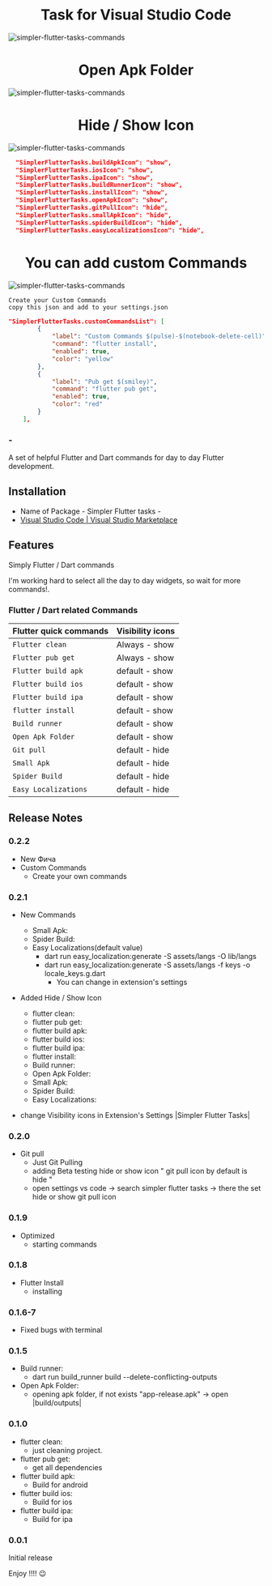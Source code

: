 <div align="center">
  <h1>Task for Visual Studio Code</h1>
</div>


![simpler-flutter-tasks-commands](images/simpler-flutter-tasks-commands_new.gif)

<div align="center">
  <h1>Open Apk Folder</h1>
</div>

![simpler-flutter-tasks-commands](images/open_apk_folder.gif)

<div align="center">
  <h1>Hide / Show Icon</h1>
</div>

![simpler-flutter-tasks-commands](images/hide_show_icon.gif)

```json
  "SimplerFlutterTasks.buildApkIcon": "show",
  "SimplerFlutterTasks.iosIcon": "show",
  "SimplerFlutterTasks.ipaIcon": "show",
  "SimplerFlutterTasks.buildRunnerIcon": "show",
  "SimplerFlutterTasks.installIcon": "show",
  "SimplerFlutterTasks.openApkIcon": "show",
  "SimplerFlutterTasks.gitPullIcon": "hide",
  "SimplerFlutterTasks.smallApkIcon": "hide",
  "SimplerFlutterTasks.spiderBuildIcon": "hide",
  "SimplerFlutterTasks.easyLocalizationsIcon": "hide",
```

<div align="center">
  <h1>You can add custom Commands</h1>
</div>

![simpler-flutter-tasks-commands](images/custom_commands_v1.gif)

`Create your Custom Commands`  
`copy this json and add to your settings.json` 

```json
"SimplerFlutterTasks.customCommandsList": [
        {
            "label": "Custom Commands $(pulse)-$(notebook-delete-cell)",
            "command": "flutter install",
            "enabled": true,
            "color": "yellow"
        },
        {
            "label": "Pub get $(smiley)",
            "command": "flutter pub get",
            "enabled": true,
            "color": "red"
        }
    ],
```


### -
A set of helpful Flutter and Dart commands for day to day Flutter development.

## Installation


- Name of Package - Simpler Flutter tasks -
- [Visual Studio Code | Visual Studio Marketplace](https://marketplace.visualstudio.com/items?itemName=Eldiyar-Dev.simpler-flutter-tasks)

## Features

Simply Flutter / Dart commands

I'm working hard to select all the day to day widgets, so wait for more commands!.

### Flutter / Dart related Commands

| Flutter quick commands   |    Visibility icons   |
| -------------------------|-----------------------|
| `Flutter clean`          |    Always   -  show   |
| `Flutter pub get`        |    Always   -  show   |
| `Flutter build apk`      |    default  -  show   |
| `Flutter build ios`      |    default  -  show   |
| `Flutter build ipa`      |    default  -  show   |
| `flutter install`        |    default  -  show   |
| `Build runner`           |    default  -  show   |
| `Open Apk Folder`        |    default  -  show   |
| `Git pull`               |    default  -  hide   |
| `Small Apk`              |    default  -  hide   |
| `Spider Build`           |    default  -  hide   |
| `Easy Localizations`     |    default  -  hide   |



## Release Notes

### 0.2.2
  - New Фича
  - Custom Commands
    - Create your own commands

### 0.2.1
  - New Commands
    - Small Apk:
    - Spider Build:
    - Easy Localizations(default value)
      - dart run easy_localization:generate -S assets/langs -O lib/langs
      - dart run easy_localization:generate -S assets/langs -f keys -o locale_keys.g.dart
        - You can change in extension's settings

  - Added Hide / Show Icon
    - flutter clean:
    - flutter pub get:
    - flutter build apk:
    - flutter build ios:
    - flutter build ipa:
    - flutter install:
    - Build runner:
    - Open Apk Folder:
    - Small Apk:
    - Spider Build:
    - Easy Localizations:
  
  - change Visibility icons in Extension's Settings |Simpler Flutter Tasks|

### 0.2.0

  - Git pull
    - Just Git Pulling
    - adding Beta testing hide or show icon " git pull icon by default is hide "
    - open settings vs code -> search simpler flutter tasks -> there the set hide or show git pull icon
   
### 0.1.9

- Optimized
  - starting commands

### 0.1.8

- Flutter Install
  - installing

### 0.1.6-7

- Fixed bugs with terminal

### 0.1.5

- Build runner:
  - dart run build_runner build --delete-conflicting-outputs
- Open Apk Folder:
  - opening apk folder, if not exists "app-release.apk" -> open |build/outputs|

### 0.1.0

- flutter clean:
  - just cleaning project.
- flutter pub get:
  - get all dependencies 
- flutter build apk:
  - Build for android
- flutter build ios:
  - Build for ios
- flutter build ipa:
  - Build for ipa


### 0.0.1

Initial release


Enjoy !!!! 😉 
